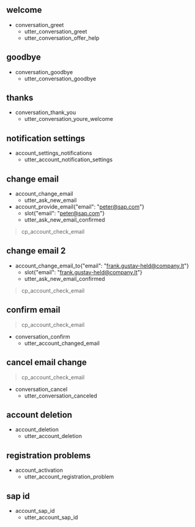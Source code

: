 ## welcome
* conversation_greet
  - utter_conversation_greet
  - utter_conversation_offer_help

## goodbye
* conversation_goodbye
  - utter_conversation_goodbye

## thanks
* conversation_thank_you
  - utter_conversation_youre_welcome

## notification settings
* account_settings_notifications
  - utter_account_notification_settings

## change email
* account_change_email
  - utter_ask_new_email
* account_provide_email{"email": "peter@sap.com"}
  - slot{"email": "peter@sap.com"}
  - utter_ask_new_email_confirmed
> cp_account_check_email

## change email 2
* account_change_email_to{"email": "frank.gustav-held@company.lt"}
  - slot{"email": "frank.gustav-held@company.lt"}
  - utter_ask_new_email_confirmed
> cp_account_check_email

## confirm email
> cp_account_check_email
* conversation_confirm
  - utter_account_changed_email

## cancel email change
> cp_account_check_email
* conversation_cancel
  - utter_conversation_canceled

## account deletion
* account_deletion
  - utter_account_deletion

## registration problems
* account_activation
  - utter_account_registration_problem

## sap id
* account_sap_id
  - utter_account_sap_id